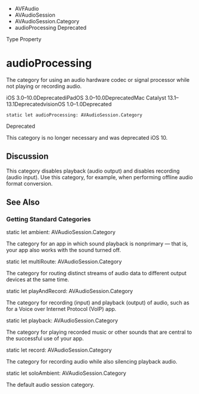 

- AVFAudio
- AVAudioSession
- AVAudioSession.Category
-  audioProcessing Deprecated

Type Property

# audioProcessing

The category for using an audio hardware codec or signal processor while not playing or recording audio.

iOS 3.0–10.0DeprecatediPadOS 3.0–10.0DeprecatedMac Catalyst 13.1–13.1DeprecatedvisionOS 1.0–1.0Deprecated

``` source
static let audioProcessing: AVAudioSession.Category
```

Deprecated

This category is no longer necessary and was deprecated iOS 10.

## Discussion

This category disables playback (audio output) and disables recording (audio input). Use this category, for example, when performing offline audio format conversion.

## See Also

### Getting Standard Categories

static let ambient: AVAudioSession.Category

The category for an app in which sound playback is nonprimary — that is, your app also works with the sound turned off.

static let multiRoute: AVAudioSession.Category

The category for routing distinct streams of audio data to different output devices at the same time.

static let playAndRecord: AVAudioSession.Category

The category for recording (input) and playback (output) of audio, such as for a Voice over Internet Protocol (VoIP) app.

static let playback: AVAudioSession.Category

The category for playing recorded music or other sounds that are central to the successful use of your app.

static let record: AVAudioSession.Category

The category for recording audio while also silencing playback audio.

static let soloAmbient: AVAudioSession.Category

The default audio session category.

